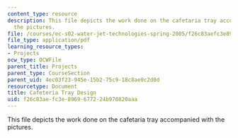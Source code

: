 ```yaml
---
content_type: resource
description: This file depicts the work done on the cafetaria tray accompanied with
  the pictures.
file: /courses/ec-s02-water-jet-technologies-spring-2005/f26c83aefc3e8969677224b970820aaa_MITEC_S02S05_cafe_tray.pdf
file_type: application/pdf
learning_resource_types:
- Projects
ocw_type: OCWFile
parent_title: Projects
parent_type: CourseSection
parent_uid: 4ec03f23-945e-15b2-75c9-18c8ae0c2d0d
resourcetype: Document
title: Cafeteria Tray Design
uid: f26c83ae-fc3e-8969-6772-24b970820aaa
---
```

This file depicts the work done on the cafetaria tray accompanied with the pictures.

